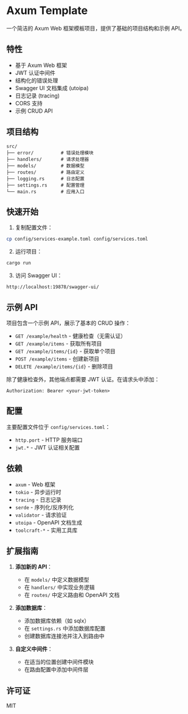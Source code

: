 # Axum Template

一个简洁的 Axum Web 框架模板项目，提供了基础的项目结构和示例 API。

## 特性

- 基于 Axum Web 框架
- JWT 认证中间件
- 结构化的错误处理
- Swagger UI 文档集成 (utoipa)
- 日志记录 (tracing)
- CORS 支持
- 示例 CRUD API

## 项目结构

```
src/
├── error/          # 错误处理模块
├── handlers/       # 请求处理器
├── models/         # 数据模型
├── routes/         # 路由定义
├── logging.rs      # 日志配置
├── settings.rs     # 配置管理
└── main.rs         # 应用入口
```

## 快速开始

1. 复制配置文件：
```bash
cp config/services-example.toml config/services.toml
```

2. 运行项目：
```bash
cargo run
```

3. 访问 Swagger UI：
```
http://localhost:19878/swagger-ui/
```

## 示例 API

项目包含一个示例 API，展示了基本的 CRUD 操作：

- `GET /example/health` - 健康检查（无需认证）
- `GET /example/items` - 获取所有项目
- `GET /example/items/{id}` - 获取单个项目
- `POST /example/items` - 创建新项目
- `DELETE /example/items/{id}` - 删除项目

除了健康检查外，其他端点都需要 JWT 认证。在请求头中添加：
```
Authorization: Bearer <your-jwt-token>
```

## 配置

主要配置文件位于 `config/services.toml`：

- `http.port` - HTTP 服务端口
- `jwt.*` - JWT 认证相关配置

## 依赖

- `axum` - Web 框架
- `tokio` - 异步运行时
- `tracing` - 日志记录
- `serde` - 序列化/反序列化
- `validator` - 请求验证
- `utoipa` - OpenAPI 文档生成
- `toolcraft-*` - 实用工具库

## 扩展指南

1. **添加新的 API**：
   - 在 `models/` 中定义数据模型
   - 在 `handlers/` 中实现业务逻辑
   - 在 `routes/` 中定义路由和 OpenAPI 文档

2. **添加数据库**：
   - 添加数据库依赖（如 sqlx）
   - 在 `settings.rs` 中添加数据库配置
   - 创建数据库连接池并注入到路由中

3. **自定义中间件**：
   - 在适当的位置创建中间件模块
   - 在路由配置中添加中间件层

## 许可证

MIT